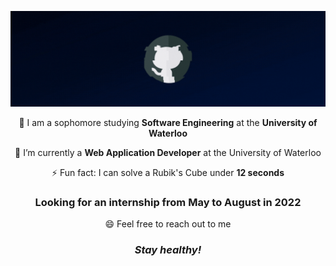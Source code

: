 ![Profile](https://github.com/ryandeng32/ryandeng32/blob/master/assets/profile_gif.gif)

<p align="center">📝 I am a sophomore studying <strong>Software Engineering</strong> at the <strong>University of Waterloo</strong></p>

<p align="center">🔭 I’m currently a <strong>Web Application Developer</strong> at the University of Waterloo</p>
<p align="center">⚡ Fun fact: I can solve a Rubik's Cube under <strong>12 seconds</strong></p>
<h3 align="center">Looking for an internship from May to August in 2022</h3>
<p align="center">😄 Feel free to reach out to me </p>

<h3 align="center"><i>Stay healthy!</i></h3>


  

  

<!--
**ryandeng32/ryandeng32** is a ✨ _special_ ✨ repository because its `README.md` (this file) appears on your GitHub profile.

Here are some ideas to get you started:

- 🔭 I’m currently working on ...
- 🌱 I’m currently learning ...
- 👯 I’m looking to collaborate on ...
- 🤔 I’m looking for help with ...
- 💬 Ask me about ...
- 📫 How to reach me: ...
- 😄 Pronouns: ...
- ⚡ Fun fact: ...
-->
